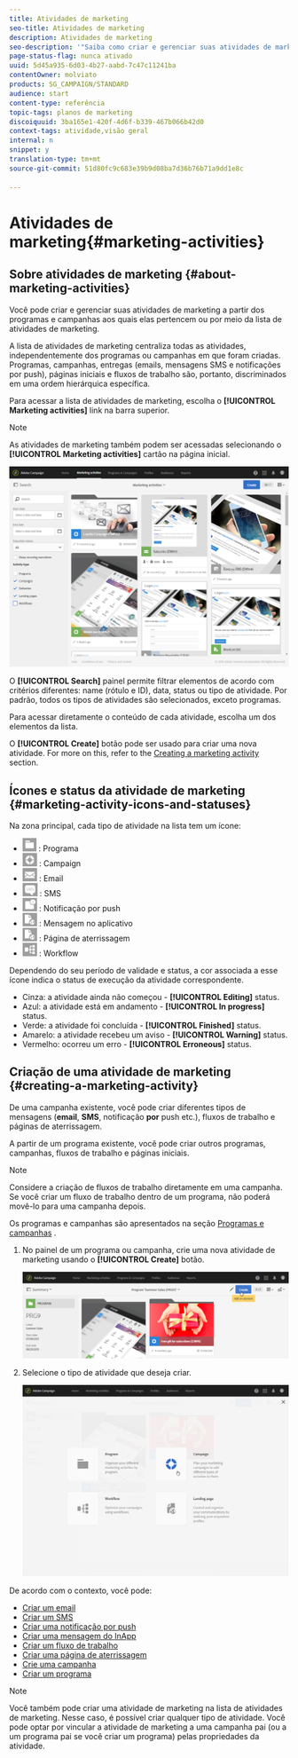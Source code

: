 ```yaml
---
title: Atividades de marketing
seo-title: Atividades de marketing
description: Atividades de marketing
seo-description: '"Saiba como criar e gerenciar suas atividades de marketing: campanhas, email, envios de notificação por push e SMS, páginas de aterrissagem e fluxos de trabalho. Você pode facilmente projetar uma nova atividade, editar uma existente e consultar seu status e validade."'
page-status-flag: nunca ativado
uuid: 5d45a935-6d03-4b27-aabd-7c47c11241ba
contentOwner: molviato
products: SG_CAMPAIGN/STANDARD
audience: start
content-type: referência
topic-tags: planos de marketing
discoiquuid: 3ba165e1-420f-4d6f-b339-467b066b42d0
context-tags: atividade,visão geral
internal: n
snippet: y
translation-type: tm+mt
source-git-commit: 51d80fc9c683e39b9d08ba7d36b76b71a9dd1e8c

---
```



# Atividades de marketing{#marketing-activities}

## Sobre atividades de marketing {#about-marketing-activities}

Você pode criar e gerenciar suas atividades de marketing a partir dos programas e campanhas aos quais elas pertencem ou por meio da lista de atividades de marketing.

A lista de atividades de marketing centraliza todas as atividades, independentemente dos programas ou campanhas em que foram criadas. Programas, campanhas, entregas (emails, mensagens SMS e notificações por push), páginas iniciais e fluxos de trabalho são, portanto, discriminados em uma ordem hierárquica específica.

Para acessar a lista de atividades de marketing, escolha o **[!UICONTROL Marketing activities]** link na barra superior.

>[!NOTE]
>
>As atividades de marketing também podem ser acessadas selecionando o **[!UICONTROL Marketing activities]** cartão na página inicial.

![](assets/marketing_activities_1.png)

O **[!UICONTROL Search]** painel permite filtrar elementos de acordo com critérios diferentes: name (rótulo e ID), data, status ou tipo de atividade. Por padrão, todos os tipos de atividades são selecionados, exceto programas.

Para acessar diretamente o conteúdo de cada atividade, escolha um dos elementos da lista.

O **[!UICONTROL Create]** botão pode ser usado para criar uma nova atividade. For more on this, refer to the [Creating a marketing activity](#creating-a-marketing-activity) section.

## Ícones e status da atividade de marketing {#marketing-activity-icons-and-statuses}

Na zona principal, cada tipo de atividade na lista tem um ícone:

* ![](assets/marketing_program_icon.png) : Programa
* ![](assets/marketing_campaign_icon.png) : Campaign
* ![](assets/marketing_email_icon.png) : Email
* ![](assets/marketing_sms_icon.png) : SMS
* ![](assets/marketing_push_icon.png) : Notificação por push
* ![](assets/marketing_lp_icon.png) : Mensagem no aplicativo
* ![](assets/marketing_lp_icon.png) : Página de aterrissagem
* ![](assets/marketing_workflow_icon.png) : Workflow

Dependendo do seu período de validade e status, a cor associada a esse ícone indica o status de execução da atividade correspondente.

* Cinza: a atividade ainda não começou - **[!UICONTROL Editing]** status.
* Azul: a atividade está em andamento - **[!UICONTROL In progress]** status.
* Verde: a atividade foi concluída - **[!UICONTROL Finished]** status.
* Amarelo: a atividade recebeu um aviso - **[!UICONTROL Warning]** status.
* Vermelho: ocorreu um erro - **[!UICONTROL Erroneous]** status.

## Criação de uma atividade de marketing {#creating-a-marketing-activity}

De uma campanha existente, você pode criar diferentes tipos de mensagens (**email**, **SMS**, notificação **por** push etc.), fluxos de trabalho e páginas de aterrissagem.

A partir de um programa existente, você pode criar outros programas, campanhas, fluxos de trabalho e páginas iniciais.

>[!NOTE]
>
>Considere a criação de fluxos de trabalho diretamente em uma campanha. Se você criar um fluxo de trabalho dentro de um programa, não poderá movê-lo para uma campanha depois.

Os programas e campanhas são apresentados na seção [Programas e campanhas](../../start/using/programs-and-campaigns.md) .

1. No painel de um programa ou campanha, crie uma nova atividade de marketing usando o **[!UICONTROL Create]** botão.

   ![](assets/marketing_activiy_creation_1.png)

1. Selecione o tipo de atividade que deseja criar.

   ![](assets/marketing_activiy_creation_2.png)

De acordo com o contexto, você pode:

* [Criar um email](../../channels/using/creating-an-email.md)
* [Criar um SMS](../../channels/using/creating-an-sms-message.md)
* [Criar uma notificação por push](../../channels/using/preparing-and-sending-a-push-notification.md)
* [Criar uma mensagem do InApp](../../channels/using/about-in-app-messaging.md)
* [Criar um fluxo de trabalho](../../automating/using/building-a-workflow.md#creating-a-workflow)
* [Criar uma página de aterrissagem](../../channels/using/about-landing-pages.md)
* [Crie uma campanha](../../start/using/programs-and-campaigns.md#creating-a-campaign)
* [Criar um programa](../../start/using/programs-and-campaigns.md#creating-a-program)

>[!NOTE]
>
>Você também pode criar uma atividade de marketing na lista de atividades de marketing. Nesse caso, é possível criar qualquer tipo de atividade. Você pode optar por vincular a atividade de marketing a uma campanha pai (ou a um programa pai se você criar um programa) pelas propriedades da atividade.

